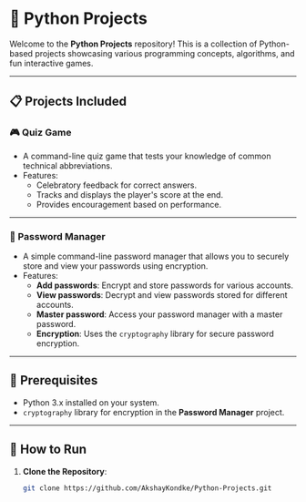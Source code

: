# 🐍 Python Projects

Welcome to the **Python Projects** repository! This is a collection of Python-based projects showcasing various programming concepts, algorithms, and fun interactive games.

---

## 📋 Projects Included

### 🎮 Quiz Game
- A command-line quiz game that tests your knowledge of common technical abbreviations.
- Features:
  - Celebratory feedback for correct answers.
  - Tracks and displays the player's score at the end.
  - Provides encouragement based on performance.

---

### 🔐 Password Manager
- A simple command-line password manager that allows you to securely store and view your passwords using encryption.
- Features:
  - **Add passwords**: Encrypt and store passwords for various accounts.
  - **View passwords**: Decrypt and view passwords stored for different accounts.
  - **Master password**: Access your password manager with a master password.
  - **Encryption**: Uses the `cryptography` library for secure password encryption.

---

## 🔧 Prerequisites
- Python 3.x installed on your system.
- `cryptography` library for encryption in the **Password Manager** project.

---

## 🚀 How to Run
1. **Clone the Repository**:
   ```bash
   git clone https://github.com/AkshayKondke/Python-Projects.git
